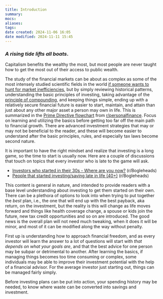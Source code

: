 ```yaml
---
title: Introduction
summary: 
mocs: 
aliases: 
tags: 
date created: 2024-11-06 16:05
date modified: 2024-11-11 15:45
---
```

### *A rising tide lifts all boats*.

Capitalism benefits the wealthy the most, but most people are never taught how to get the most out of their access to public wealth.

The study of the financial markets can be about as complex as some of the most intensely studied scientific fields in the world [if someone wants to hunt for market inefficiencies](https://www.youtube.com/watch?v=A5w-dEgIU1M), but by simply reviewing historical patterns, understanding the basic principles of investing, taking advantage of the [principle of compounding](https://www.youtube.com/watch?v=wf91rEGw88Q), and keeping things simple, ending up with a relatively secure financial future is easier to start, maintain, and attain than just about any other major asset a person may own in life. This is summarized in the [Prime Directive flowchart](https://i.imgur.com/lSoUQr2.jpeg) from [r/personalfinance](https://www.reddit.com/r/personalfinance/?rdt=48190). Focus on learning and utilizing the basics before getting too far off the main path to financial growth. There are advanced investment strategies that may or may not be beneficial to the reader, and these will become easier to understand after the basic principles, rules, and especially tax laws become second nature.

It is important to have the right mindset and realize that investing is a long game, so the time to start is usually now. Here are a couple of discussions that touch on topics that every investor who is late to the game will ask.

- [Investors who started in their 30s - Where are you now?](https://www.reddit.com/r/Bogleheads/comments/vhg9r2/investors_who_started_in_their_30s_where_are_you/) (r/Bogleheads)
- [People that started investing/saving late in life (40+)](https://www.reddit.com/r/Bogleheads/comments/17od8by/people_that_started_investingsaving_late_in_life/) (r/Bogleheads)

This content is general in nature, and intended to provide readers with a base level understanding about investing to get them started on their own. There can be a plethora of options to look into when trying to put together the *best* plan, i.e., the one that will end up with the best payback, aka return, on the investment, but the reality is this will change as life moves forward and things like health coverage change, a spouse or kids join the future, new tax credit opportunities and so on are introduced. The good news is the overall plan will not need much tweaking, when it does it will be minor, and most of it can be modified along the way without penalty.

First up is understanding how to approach financial freedom, and as every investor will learn the answer to a lot of questions will start with *that depends on what your goals are*, and that the best advice for one person may be subpar or detrimental to another. After learning the basics, if managing things becomes too time consuming or complex, some individuals may be able to improve their investment potential with the help of a financial advisor. For the average investor just starting out, things can be managed fairly simply.

Before investing plans can be put into action, your spending history may be needed, to know where waste can be converted into savings and investment.